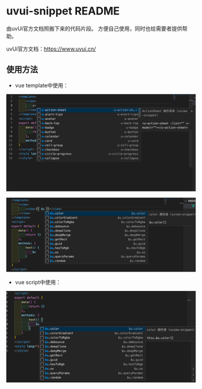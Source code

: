 # uvui-snippet README

由uvUi官方文档照搬下来的代码片段。
方便自己使用，同时也给需要者提供帮助。

uvUi官方文档：https://www.uvui.cn/

## 使用方法

- vue template中使用：

![demo](./images/demo.png)

![demo](./images/demo-1.png)

- vue script中使用：

![demo](./images/demo-2.png)